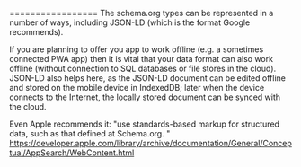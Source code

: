 


=================
The schema.org types can be represented in a number of ways, including JSON-LD (which is the format Google recommends). 


If you are planning to offer you app to work offline (e.g. a sometimes connected PWA app) then it is vital that your data format can also work offline (without connection to SQL databases or file stores in the cloud). JSON-LD also helps here, as the JSON-LD document can be edited offline and stored on the mobile device in IndexedDB; later when the device connects to the Internet, the locally stored document can be synced with the cloud.

Even Apple recommends it: 
  "use standards-based markup for structured data, such as that defined at Schema.org. "
  https://developer.apple.com/library/archive/documentation/General/Conceptual/AppSearch/WebContent.html

